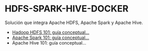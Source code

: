 # HDFS-SPARK-HIVE-DOCKER

Solución que integra Apache HDFS, Apache Spark y Apache Hive.
* [Hadoop HDFS 101: guía conceptual...](https://medium.com/@dariobernabeu/hadoop-hdfs-despliegue-docker-compose-836e3ad027ad)
* [Apache Spark 101: guía conceptual...](https://medium.com/@dariobernabeu/apache-spark-101-guia-conceptual-8243059fa13b)
* Apache Hive 101: guía conceptual...
